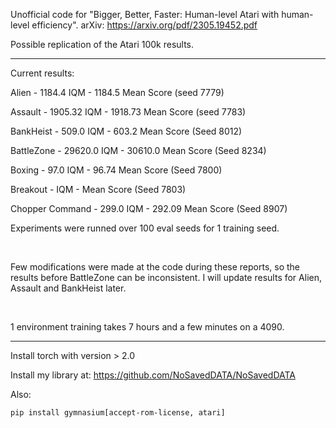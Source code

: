 Unofficial code for "Bigger, Better, Faster: Human-level Atari with human-level efficiency". arXiv: https://arxiv.org/pdf/2305.19452.pdf

Possible replication of the Atari 100k results.

<hr>

Current results:

Alien - 1184.4 IQM - 1184.5 Mean Score (seed 7779)

Assault - 1905.32 IQM - 1918.73 Mean Score (seed 7783)

BankHeist - 509.0 IQM - 603.2 Mean Score (Seed 8012)

BattleZone - 29620.0 IQM - 30610.0 Mean Score (Seed 8234)

Boxing - 97.0 IQM - 96.74 Mean Score (Seed 7800)

Breakout - IQM - Mean Score (Seed 7803)

Chopper Command - 299.0 IQM - 292.09 Mean Score (Seed 8907)

Experiments were runned over 100 eval seeds for 1 training seed.

<br>

Few modifications were made at the code during these reports, so the results before BattleZone can be inconsistent. I will update results for Alien, Assault and BankHeist later.

<br>

1 environment training takes 7 hours and a few minutes on a 4090.

<hr>

Install torch with version > 2.0

Install my library at: https://github.com/NoSavedDATA/NoSavedDATA

Also:
```
pip install gymnasium[accept-rom-license, atari]
```

